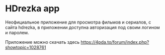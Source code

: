 # HDrezka app

Неофициальное приложение для просмотра фильмов и сериалов, с сайта hdrezka, в приложении доступна авторизация под своим логином и паролем.

Приложение можно скачать здесь https://4pda.to/forum/index.php?showtopic=1028761
